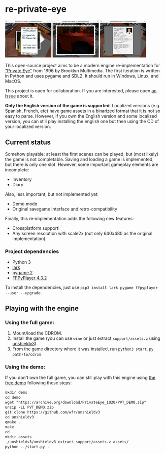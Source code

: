 # re-private-eye

<a href="https://raw.githubusercontent.com/neuromancer/re-private-eye/main/screen-1.png"><img src="https://raw.githubusercontent.com/neuromancer/re-private-eye/main/screen-1.png" width="150"/></a> <a href="https://raw.githubusercontent.com/neuromancer/re-private-eye/main/screen-2.png"><img src="https://raw.githubusercontent.com/neuromancer/re-private-eye/main/screen-2.png" width="150"/></a> <a href="https://raw.githubusercontent.com/neuromancer/re-private-eye/main/screen-3.png"><img src="https://raw.githubusercontent.com/neuromancer/re-private-eye/main/screen-3.png" width="150"/></a>

This open-source project aims to be a modern engine re-implementation for ["Private Eye"](https://www.mobygames.com/game/private-eye) from 1996 by Brooklyn Multimedia. The first iteration is written in Python and uses pygame and SDL2. It should run in Windows, Linux, and MacOS.

This project is open for collaboration. If you are interested, please open [an issue](https://github.com/neuromancer/re-private-eye/issues) about it.

**Only the English version of the game is supported**. Localized versions (e.g. Spanish, French, etc) have game assets in a binarized format that it is not so easy to parse. However, if you own the English version and some localized version, you can still play installing the english one but then using the CD of your localized version. 

## Current status

Somehow playable: at least the first scenes can be played, but (most likely) the game is not completable. Saving and loading a game is implemented, but there is only one slot. However, some important gameplay elements are incomplete:

* Inventory
* Diary

Also, less important, but not implemented yet:

* Demo mode
* Original savegame interface and retro-compatibility

Finally, this re-implementation adds the following new features:

* Crossplatform support! 
* Any screen resolution with scale2x (not only 640x480 as the original implementation).

### Project dependencies
- Python 3
- [lark](https://github.com/lark-parser/lark)
- [pygame 2](https://www.pygame.org)
- [FFPyPlayer 4.3.2](https://matham.github.io/ffpyplayer/)

To install the dependencies, just use `pip3 install lark pygame ffpyplayer --user --upgrade`.

## Playing with the engine

### Using the full game:

1. Mount/load the CDROM. 
2. Install the game (you can use `wine` or just extract `support/assets.z` using [unshieldv3](https://github.com/wfr/unshieldv3)).
3. From the game directory where it was installed, run `python3 start.py path/to/cdrom`

### Using the demo:

If you don't own the full game, you can still play with this engine using [the free demo](https://archive.org/details/PrivateEye_1020) following these steps:

```
mkdir demo
cd demo
wget "https://archive.org/download/PrivateEye_1020/PVT_DEMO.zip"
unzip -LL PVT_DEMO.zip
git clone https://github.com/wfr/unshieldv3
cd unshieldv3
qmake .
make
cd ..
mkdir assets
./unshieldv3/unshieldv3 extract support/assets.z assets/
python ../start.py .
```
